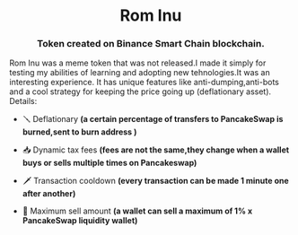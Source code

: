 <h1 align="center">Rom Inu</h1>
<h3 align="center">Token created on Binance Smart Chain blockchain.</h3>
Rom Inu was a meme token that was not released.I made it simply for testing my abilities of learning and adopting new tehnologies.It was an interesting experience. It has unique features like anti-dumping,anti-bots and a cool strategy for keeping the price going up (deflationary asset).
<br/>Details:</h3>

- 🪛 Deflationary **(a certain percentage of transfers to PancakeSwap is burned,sent to burn address )**

- 📥 Dynamic tax fees **(fees are not the same,they change when a wallet buys or sells multiple times on Pancakeswap)**

- 🗡️ Transaction cooldown **(every transaction can be made 1 minute one after another)**

- 🧾 Maximum sell amount **(a wallet can sell a maximum of 1% x PancakeSwap liquidity wallet)**




